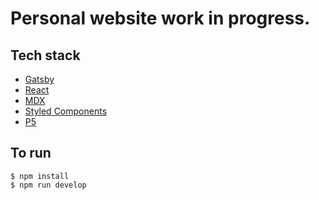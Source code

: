 # Personal website work in progress.

## Tech stack

- [Gatsby](https://gatsbyjs.org)
- [React](https://reactjs.org)
- [MDX](https://mdxjs.com/)
- [Styled Components](https://styled-components.com/)
- [P5](https://p5js.org)

## To run

```
$ npm install
$ npm run develop
```
